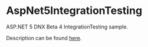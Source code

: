 # AspNet5IntegrationTesting
ASP.NET 5 DNX Beta 4 IntegrationTesting sample.

Description can be found [here](https://alexanderzeitler.com/articles/Integration-testing-ASP.NET-5-Controllers-with-DNX-Beta4/).
